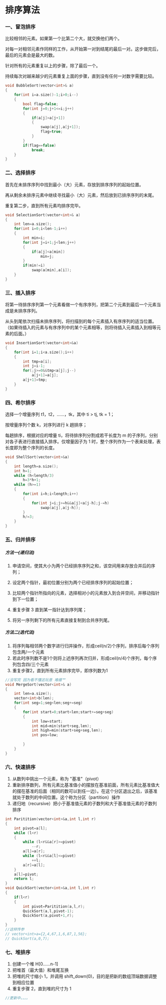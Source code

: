 # 排序算法


### 一、冒泡排序
比较相邻的元素。如果第一个比第二个大，就交换他们两个。

对每一对相邻元素作同样的工作，从开始第一对到结尾的最后一对。这步做完后，最后的元素会是最大的数。

针对所有的元素重复以上的步骤，除了最后一个。

持续每次对越来越少的元素重复上面的步骤，直到没有任何一对数字需要比较。
```cpp
void BubbleSort(vector<int>& a)
{
    for(int i=a.size()-1;i>0;i--)
    {
        bool flag=false;
        for(int j=0;j+1<=i;j++)
        {
            if(a[j]>a[j+1])
            {
                swap(a[j],a[j+1]);
                flag=true;
            }
        }
        if(flag==false)
            break;
    }
}
```
### 二、选择排序
首先在未排序序列中找到最小（大）元素，存放到排序序列的起始位置。

再从剩余未排序元素中继续寻找最小（大）元素，然后放到已排序序列的末尾。

重复第二步，直到所有元素均排序完毕。
```cpp
void SelectionSort(vector<int>& a)
{
    int len=a.size();
    for(int i=0;i<len-1;i++)
    {
        int min=i;
        for(int j=i+1;j<len;j++)
        {
            if(a[j]<a[min])
                min=j;
        }
        if(min!=i)
            swap(a[min],a[i]);
    }
}
```
### 三、插入排序
将第一待排序序列第一个元素看做一个有序序列，把第二个元素到最后一个元素当成是未排序序列。

从头到尾依次扫描未排序序列，将扫描到的每个元素插入有序序列的适当位置。（如果待插入的元素与有序序列中的某个元素相等，则将待插入元素插入到相等元素的后面。）
```cpp
void InsertionSort(vector<int>&a)
{
    for(int i=1;i<a.size();i++)
    {
        int tmp=a[i];
        int j=i-1;
        for(;j>=0&&tmp<a[j];j--)
            a[j+1]=a[j];
        a[j+1]=tmp;
    }
}
```
### 四、希尔排序
选择一个增量序列 t1，t2，……，tk，其中 ti > tj, tk = 1；

按增量序列个数 k，对序列进行 k 趟排序；

每趟排序，根据对应的增量 ti，将待排序列分割成若干长度为 m 的子序列，分别对各子表进行直接插入排序。仅增量因子为 1 时，整个序列作为一个表来处理，表长度即为整个序列的长度。
```cpp
void ShellSort(vector<int>&a)
{
    int length=a.size();
    int h=1;
    while (h<length/3)
        h=3*h+1;
    while (h>=1)
    {
        for(int i=h;i<length;i++)
        {
            for(int j=i;j>=h&&a[j]<a[j-h];j-=h)
                swap(a[j],a[j-h]);
        }
        h/=3;
    }
}
```
### 五、归并排序
##### 方法一(递归法)
1. 申请空间，使其大小为两个已经排序序列之和，该空间用来存放合并后的序列；

2. 设定两个指针，最初位置分别为两个已经排序序列的起始位置；

3. 比较两个指针所指向的元素，选择相对小的元素放入到合并空间，并移动指针到下一位置；

4. 重复步骤 3 直到某一指针达到序列尾；

5. 将另一序列剩下的所有元素直接复制到合并序列尾。
##### 方法二(迭代法)
1. 将序列每相邻两个数字进行归并操作，形成ceil(n/2)个序列，排序后每个序列包含两/一个元素
2. 若此时序列数不是1个则将上述序列再次归并，形成ceil(n/4)个序列，每个序列包含四/三个元素
3. 重复步骤2，直到所有元素排序完毕，即序列数为1
```cpp
//没写完 因为看不懂这玩意 难绷艹
void MergeSort(vector<int>& a)
{
    int len=a.size();
    vector<int>b(len);
    for(int seg=1;seg<len;seg+=seg)
    {
        for(int start=0;start<len;start+=seg+seg)
        {
            int low=start;
            int mid=min(start+seg,len);
            int high=min(start+seg+seg,len);
            int pos=low;
            
        }
    }
}
```
### 六、快速排序
1. 从数列中挑出一个元素，称为 "基准"（pivot）
2. 重新排序数列，所有元素比基准值小的摆放在基准前面，所有元素比基准值大的摆在基准的后面（相同的数可以到任一边）。在这个分区退出之后，该基准就处于数列的中间位置。这个称为分区（partition）操作
3. 递归地（recursive）把小于基准值元素的子数列和大于基准值元素的子数列排序
```cpp
int Paritition(vector<int>&a,int l,int r)
{
    int pivot=a[l];
    while (l<r)
    {
        while (l<r&&a[r]>=pivot)
            --r;
        a[l]=a[r];
        while (l<r&&a[l]<=pivot)
            ++l;
        a[r]=a[l];
    }
    a[l]=pivot;
    return l;
}
void QuickSort(vector<int>&a,int l,int r)
{
    if(l<r)
    {
        int pivot=Paritition(a,l,r);
        QuickSort(a,l,pivot-1);
        QuickSort(a,pivot+1,r);
    }
}
//这样传参
// vector<int>a={2,4,67,1,6,87,1,56};
// QuickSort(a,0,7);
```
### 七、堆排序
1. 创建一个堆 H[0……n-1]
2. 把堆首（最大值）和堆尾互换
3. 把堆的尺寸缩小 1，并调用 shift_down(0)，目的是把新的数组顶端数据调整到相应位置
4. 重复步骤 2，直到堆的尺寸为 1
```cpp
//更新中。。。。
```